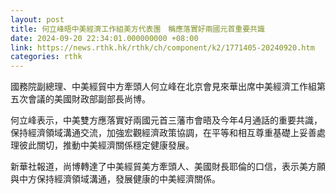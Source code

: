 ```yaml
---
layout: post
title: 何立峰晤中美經濟工作組美方代表團　稱應落實好兩國元首重要共識
date: 2024-09-20 22:34:01.000000000 +08:00
link: https://news.rthk.hk/rthk/ch/component/k2/1771405-20240920.htm
categories: rthk
---
```


國務院副總理、中美經貿中方牽頭人何立峰在北京會見來華出席中美經濟工作組第五次會議的美國財政部副部長尚博。

何立峰表示，中美雙方應落實好兩國元首三藩市會晤及今年4月通話的重要共識，保持經濟領域溝通交流，加強宏觀經濟政策協調，在平等和相互尊重基礎上妥善處理彼此關切，推動中美經濟關係穩定健康發展。

新華社報道，尚博轉達了中美經貿美方牽頭人、美國財長耶倫的口信，表示美方願與中方保持經濟領域溝通，發展健康的中美經濟關係。

